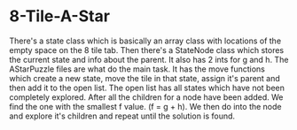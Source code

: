 # 8-Tile-A-Star

There's a state class which is basically an array class with locations of the empty space on the 8 tile tab.
Then there's a StateNode class which stores the current state and info about the parent. It also has 2 ints for g and h.
The AStarPuzzle files are what do the main task.
It has the move functions which create a new state, move the tile in that state, assign it's parent and then add it to the open list. The open list has all states which have not been completely explored.
After all the children for a node have been added. We find the one with the smallest f value. (f = g + h).
We then do into the node and explore it's children and repeat until the solution is found.
